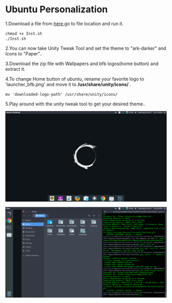 Ubuntu Personalization
===

1.Download a file from [here](https://drive.google.com/file/d/0B6tK150jyMyOUTJ0dmJTQW5QdDg/view?usp=sharing),go to file location and  run it.

	chmod +x Inst.sh
	./Inst.sh

2.You can now take Unity Tweak Tool and set the theme to "ark-darker" and Icons to "Paper"..

3.Download the zip file with Wallpapers and bfb logos(home button) and extract it.

4.To change Home button of ubuntu, rename your favorite logo to 'launcher_bfb.png' and move it to **/usr/share/unity/icons/** .

	mv 'downloaded-logo-path' /usr/share/unity/icons/

5.Play around with the unity tweak tool to get your desired theme..


![image-1](https://raw.githubusercontent.com/aswinrprasad/Ubuntu-Personalization/master/1.png "My Desktop")


![image-2](https://raw.githubusercontent.com/aswinrprasad/Ubuntu-Personalization/master/3.png "My Icons and Home button")

